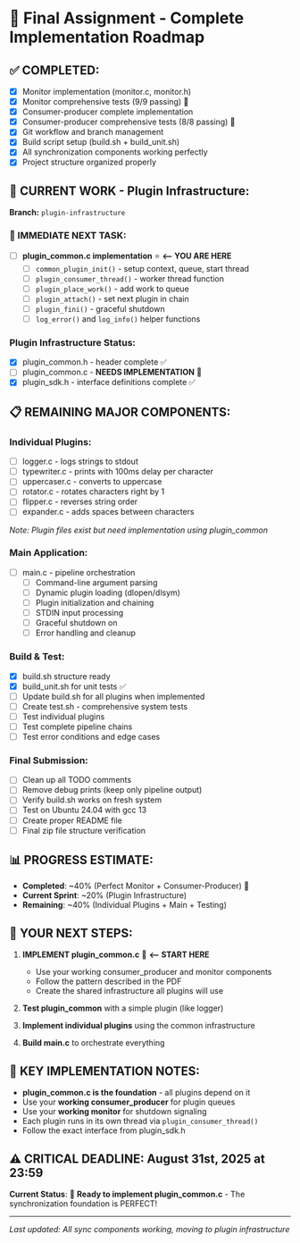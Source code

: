 # 🚀 Final Assignment - Complete Implementation Roadmap

## ✅ COMPLETED:
- [x] Monitor implementation (monitor.c, monitor.h)
- [x] Monitor comprehensive tests (9/9 passing) 🎉
- [x] Consumer-producer complete implementation 
- [x] Consumer-producer comprehensive tests (8/8 passing) 🎉
- [x] Git workflow and branch management
- [x] Build script setup (build.sh + build_unit.sh)
- [x] All synchronization components working perfectly
- [x] Project structure organized properly

## 🔧 CURRENT WORK - Plugin Infrastructure:
**Branch:** `plugin-infrastructure`

### 🎯 IMMEDIATE NEXT TASK:
- [ ] **plugin_common.c implementation** ⭐ **<-- YOU ARE HERE**
  - [ ] `common_plugin_init()` - setup context, queue, start thread
  - [ ] `plugin_consumer_thread()` - worker thread function  
  - [ ] `plugin_place_work()` - add work to queue
  - [ ] `plugin_attach()` - set next plugin in chain
  - [ ] `plugin_fini()` - graceful shutdown
  - [ ] `log_error()` and `log_info()` helper functions

### Plugin Infrastructure Status:
- [x] plugin_common.h - header complete ✅
- [ ] plugin_common.c - **NEEDS IMPLEMENTATION** 🔨
- [x] plugin_sdk.h - interface definitions complete ✅

## 📋 REMAINING MAJOR COMPONENTS:

### Individual Plugins:
- [ ] logger.c - logs strings to stdout
- [ ] typewriter.c - prints with 100ms delay per character
- [ ] uppercaser.c - converts to uppercase
- [ ] rotator.c - rotates characters right by 1
- [ ] flipper.c - reverses string order
- [ ] expander.c - adds spaces between characters

*Note: Plugin files exist but need implementation using plugin_common*

### Main Application:
- [ ] main.c - pipeline orchestration
  - [ ] Command-line argument parsing
  - [ ] Dynamic plugin loading (dlopen/dlsym)
  - [ ] Plugin initialization and chaining
  - [ ] STDIN input processing
  - [ ] Graceful shutdown on <END>
  - [ ] Error handling and cleanup

### Build & Test:
- [x] build.sh structure ready
- [x] build_unit.sh for unit tests ✅
- [ ] Update build.sh for all plugins when implemented
- [ ] Create test.sh - comprehensive system tests
- [ ] Test individual plugins
- [ ] Test complete pipeline chains
- [ ] Test error conditions and edge cases

### Final Submission:
- [ ] Clean up all TODO comments
- [ ] Remove debug prints (keep only pipeline output)
- [ ] Verify build.sh works on fresh system
- [ ] Test on Ubuntu 24.04 with gcc 13
- [ ] Create proper README file
- [ ] Final zip file structure verification

## 📊 PROGRESS ESTIMATE:
- **Completed**: ~40% (Perfect Monitor + Consumer-Producer) 🎉
- **Current Sprint**: ~20% (Plugin Infrastructure)
- **Remaining**: ~40% (Individual Plugins + Main + Testing)

## 🎯 YOUR NEXT STEPS:
1. **IMPLEMENT plugin_common.c** 🔨 **<-- START HERE**
   - Use your working consumer_producer and monitor components
   - Follow the pattern described in the PDF
   - Create the shared infrastructure all plugins will use

2. **Test plugin_common** with a simple plugin (like logger)

3. **Implement individual plugins** using the common infrastructure

4. **Build main.c** to orchestrate everything

## 📝 KEY IMPLEMENTATION NOTES:
- **plugin_common.c is the foundation** - all plugins depend on it
- Use your **working consumer_producer** for plugin queues
- Use your **working monitor** for shutdown signaling
- Each plugin runs in its own thread via `plugin_consumer_thread()`
- Follow the exact interface from plugin_sdk.h

## ⚠️ CRITICAL DEADLINE: August 31st, 2025 at 23:59

**Current Status**: 🎯 **Ready to implement plugin_common.c** - The synchronization foundation is PERFECT! 

---
*Last updated: All sync components working, moving to plugin infrastructure*